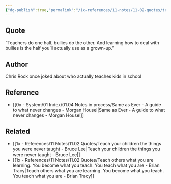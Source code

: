 ```yaml
---
{"dg-publish":true,"permalink":"/1x-references/11-notes/11-02-quotes/teachers-do-one-half-bullies-do-the-other-and-learning-how-to-deal-with-bullies-is-the-half-you-ll-actually-use-as-a-grown-up-chris-rock/","title":"Teachers do one half, bullies do the other. And learning how to deal with bullies is the half you’ll actually use as a grown-up - Chris Rock","created":"2025-07-08T19:27:34.632+03:00","updated":"2025-07-08T19:55:36.016+03:00"}
---
```



## Quote
“Teachers do one half, bullies do the other. And learning how to deal with bullies is the half you’ll actually use as a grown-up.” 

## Author
Chris Rock once joked about who actually teaches kids in school

## Reference
- [[0x - System/01 Index/01.04 Notes in process/Same as Ever - A guide to what never changes - Morgan Housel\|Same as Ever - A guide to what never changes - Morgan Housel]]

## Related
- [[1x - References/11 Notes/11.02 Quotes/Teach your children the things you were never taught - Bruce Lee\|Teach your children the things you were never taught - Bruce Lee]]
- [[1x - References/11 Notes/11.02 Quotes/Teach others what you are learning. You become what you teach. You teach what you are - Brian Tracy\|Teach others what you are learning. You become what you teach. You teach what you are - Brian Tracy]]